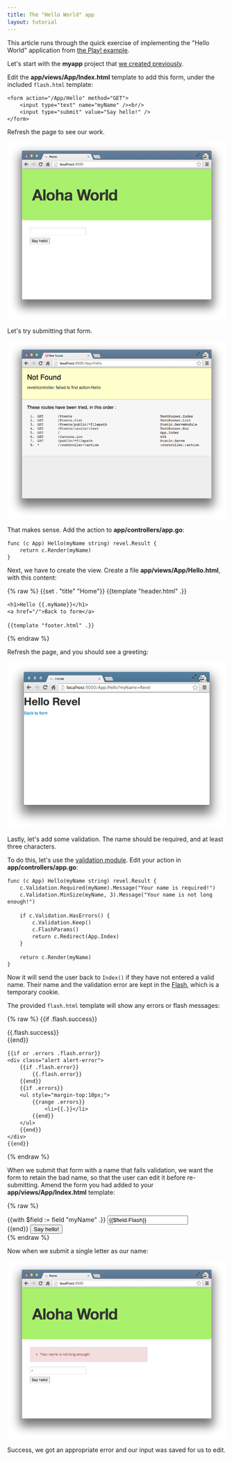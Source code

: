 ```yaml
---
title: The "Hello World" app
layout: tutorial
---
```


This article runs through the quick exercise of implementing the "Hello World"
application from
[the Play! example](http://www.playframework.org/documentation/1.2.4/firstapp).

Let's start with the **myapp** project that [we created previously](createapp.html).

Edit the **app/views/App/Index.html** template to add this form, under the
included `flash.html` template:

	<form action="/App/Hello" method="GET">
	    <input type="text" name="myName" /><br/>
	    <input type="submit" value="Say hello!" />
	</form>

Refresh the page to see our work.

![The Say Hello form](../img/AlohaForm.png)

Let's try submitting that form.

![Route not found](../img/HelloRouteNotFound.png)

That makes sense.  Add the action to **app/controllers/app.go**:

	func (c App) Hello(myName string) revel.Result {
		return c.Render(myName)
	}


Next, we have to create the view.  Create a file
**app/views/App/Hello.html**, with this content:

{% raw %}
	{{set . "title" "Home"}}
	{{template "header.html" .}}

	<h1>Hello {{.myName}}</h1>
	<a href="/">Back to form</a>

	{{template "footer.html" .}}
{% endraw %}

Refresh the page, and you should see a greeting:

![Hello revel](../img/HelloRevel.png)

Lastly, let's add some validation.  The name should be required, and at least
three characters.

To do this, let's use the [validation module](../manual/validation.html).  Edit
your action in **app/controllers/app.go**:

	func (c App) Hello(myName string) revel.Result {
		c.Validation.Required(myName).Message("Your name is required!")
		c.Validation.MinSize(myName, 3).Message("Your name is not long enough!")

		if c.Validation.HasErrors() {
			c.Validation.Keep()
			c.FlashParams()
			return c.Redirect(App.Index)
		}

		return c.Render(myName)
	}

Now it will send the user back to `Index()` if they have not entered a valid
name. Their name and the validation error are kept in the
[Flash](../manual/sessionflash.html), which is a temporary cookie.

The provided `flash.html` template will show any errors or flash messages:

{% raw %}
	{{if .flash.success}}
	<div class="alert alert-success">
		{{.flash.success}}
	</div>
	{{end}}

	{{if or .errors .flash.error}}
	<div class="alert alert-error">
		{{if .flash.error}}
			{{.flash.error}}
		{{end}}
		{{if .errors}}
		<ul style="margin-top:10px;">
			{{range .errors}}
				<li>{{.}}</li>
			{{end}}
		</ul>
		{{end}}
	</div>
	{{end}}
{% endraw %}

When we submit that form with a name that fails validation, we want the form to retain the bad name, so that the user can edit it before re-submitting.  Amend the form you had added to your **app/views/App/Index.html** template:

{% raw %}
	<form action="/App/Hello" method="GET">
		{{with $field := field "myName" .}}
			<input type="text" name="{{$field.Name}}" value="{{$field.Flash}}"/><br/>
		{{end}}
		<input type="submit" value="Say hello!" />
	</form>
{% endraw %}

Now when we submit a single letter as our name:

![Example error](../img/HelloNameNotLongEnough.png)

Success, we got an appropriate error and our input was saved for us to edit.
